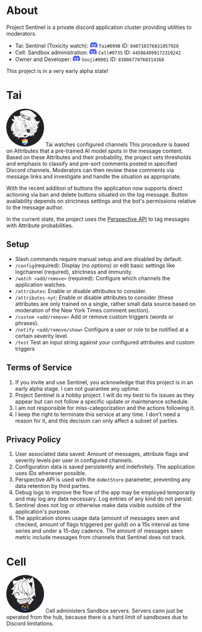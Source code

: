 # About

Project Sentinel is a private discord application cluster providing utilities to moderators.

- Tai: Sentinel (Toxicity watch): ![discord clyde icon](./images/clyde_20.png) `Tai#0998` ID: `840710376831057920`
- Cell: Sandbox administration: ![discord clyde icon](./images/clyde_20.png) `Cell#9735` ID: `445864099172319242`
- Owner and Developer: ![discord clyde icon](./images/clyde_20.png) `Souji#0001` ID: `83886770768314368`

This project is in a very early alpha state!

# Tai

![Tai Avatar (Tai shiluette with rainbowshield logo)](./images/tai_100.png) Tai watches configured channels  This procedure is based on Attributes that a pre-trained AI model spots in the message content. Based on these Attributes and their probability, the project sets thresholds and emphasis to classify and pre-sort comments posted in specified Discord channels. Moderators can then review these comments via message links and investigate and handle the situation as appropriate.

With the recent addition of buttons the application now supports direct actioning via ban and delete buttons situated on the log message. Button availability depends on strictness settings and the bot's permissions relative to the message author.

In the current state, the project uses the [Perspective API](https://perspectiveapi.com/) to tag messages with Attribute probabilities.

## Setup

- Slash commands require manual setup and are disabled by default.
- `/config`(required): Display (no options) or edit basic settings like logchannel (required), strictness and immunity.
- `/watch <add/remove>` (required): Configure which channels the application watches.
- `/attributes`: Enable or disable attributes to consider.
- `/attributes-nyt`: Enable or disable attributes to consider (these attributes are only trained on a single, rather small data source based on moderation of the New York Times comment section).
- `/custom <add/remove>` Add or remove custom triggers (words or phrases).
- `/notify <add/remove/show>` Configure a user or role to be notified at a certain severity level.
- `/test` Test an input string against your configured attributes and custom triggers

## Terms of Service

1. If you invite and use Sentinel, you acknowledge that this project is in an early alpha stage. I can not guarantee any uptime.
2. Project Sentinel is a hobby project. I will do my best to fix issues as they appear but can not follow a specific update or maintenance schedule.
3. I am not responsible for miss-categorization and the actions following it.
4. I keep the right to terminate this service at any time. I don't need a reason for it, and this decision can only affect a subset of parties.

## Privacy Policy

1. User associated data saved: Amount of messages, attribute flags and severity levels per user in configured channels.
2. Configuration data is saved persistently and indefinitely. The application uses IDs whenever possible.
3. Perspective API is used with the `doNotStore` parameter, preventing any data retention by third parties.
4. Debug logs to improve the flow of the app may be employed temporarily and may log any data necessary. Log entries of any kind do not persist.
5. Sentinel does not log or otherwise make data visible outside of the application's purpose.
6. The application stores usage data (amount of messages seen and checked, amount of flags triggered per guild) on a 15s interval as time series and under a 15-day cadence. The amount of messages seen metric include messages from channels that Sentinel does not track.

# Cell

![Cell Avatar (Cell shiluette with rainbowbox logo)](./images/cell_100.png) Cell administers Sandbox servers. Servers cann just be operated from the hub, because there is a hard limit of sandboxes due to Discord limitations.
